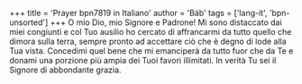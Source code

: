 +++
title = 'Prayer bpn7819 in Italiano'
author = 'Báb'
tags = ['lang-it', 'bpn-unsorted']
+++
O mio Dio, mio Signore e Padrone! Mi sono distaccato dai miei congiunti e col Tuo ausilio ho cercato di affrancarmi da tutto quello che dimora sulla terra, sempre pronto ad accettare ciò che è degno di lode alla Tua vista. Concedimi quel bene che mi emanciperà da tutto fuor che da Te e donami una porzione più ampia dei Tuoi favori illimitati. In verità Tu sei il Signore di abbondante grazia.
